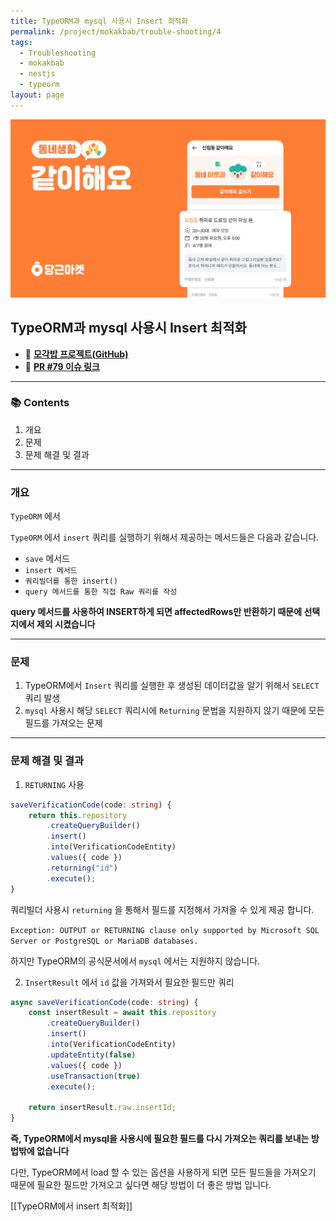 ```yaml
---
title: TypeORM과 mysql 사용시 Insert 최적화
permalink: /project/mokakbab/trouble-shooting/4
tags:
  - Troubleshooting
  - mokakbab
  - nestjs
  - typeorm
layout: page
---
```


![](/assets/Mokakbab06.png)

## TypeORM과 mysql 사용시 Insert 최적화

- 🐙 **[모각밥 프로젝트(GitHub)](https://github.com/f-lab-edu/Mokakbab)** 
- 🔗 **[PR #79 이슈 링크](https://github.com/f-lab-edu/Mokakbab/pull/79)** 

---

### 📚 Contents

1. 개요
2. 문제
3. 문제 해결 및 결과

---

### 개요

`TypeORM` 에서 

`TypeORM` 에서 `insert` 쿼리를 실행하기 위해서 제공하는 메서드들은 다음과 같습니다.

- `save` 메서드
- `insert 메서드` 
- `쿼리빌더를 통한 insert()` 
- `query 메서드를 통한 직접 Raw 쿼리를 작성` 

**query 메서드를 사용하여 INSERT하게 되면 affectedRows만 반환하기 때문에 선택지에서 제외 시켰습니다** 

---

### 문제

1. TypeORM에서 `Insert` 쿼리를 실행한 후 생성된 데이터값을 알기 위해서 `SELECT` 쿼리 발생
2. `mysql` 사용시 해당 `SELECT` 쿼리시에 `Returning` 문법을 지원하지 않기 때문에 모든 필드를 가져오는 문제


---

### 문제 해결 및 결과

1. `RETURNING` 사용

```ts
saveVerificationCode(code: string) {
	return this.repository
		.createQueryBuilder()
		.insert()
		.into(VerificationCodeEntity)
		.values({ code })
		.returning("id")
		.execute();
}
```

쿼리빌더 사용시 `returning` 을 통해서 필드를 지정해서 가져올 수 있게 제공 합니다.

`Exception: OUTPUT or RETURNING clause only supported by Microsoft SQL Server or PostgreSQL or MariaDB databases.`

하지만 TypeORM의 공식문서에서 `mysql` 에서는 지원하지 않습니다.

2. `InsertResult` 에서 `id` 값을 가져와서 필요한 필드만 쿼리

```ts
async saveVerificationCode(code: string) {
	const insertResult = await this.repository
		.createQueryBuilder()
		.insert()
		.into(VerificationCodeEntity)
		.updateEntity(false)
		.values({ code })
		.useTransaction(true)
		.execute();

	return insertResult.raw.insertId;
}
```

**즉, TypeORM에서 mysql을 사용시에 필요한 필드를 다시 가져오는 쿼리를 보내는 방법밖에 없습니다** 

다만, TypeORM에서 load 할 수 있는 옵션을 사용하게 되면 모든 필드들을 가져오기 때문에 필요한 필드만 가져오고 싶다면 해당 방법이 더 좋은 방법 입니다.

[[TypeORM에서 insert 최적화]]


